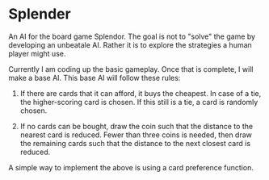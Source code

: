 # Splender

An AI for the board game Splendor. The goal is not to "solve" the game by
developing an unbeatale AI. Rather it is to explore the strategies a human
player might use.

Currently I am coding up the basic gameplay. Once that is complete, I will make
a base AI. This base AI will follow these rules:

 1. If there are cards that it can afford, it buys the cheapest. In case of
    a tie, the higher-scoring card is chosen. If this still is a tie, a card is
    randomly chosen.

 2. If no cards can be bought, draw the coin such that the distance to the
    nearest card is reduced. Fewer than three coins is needed, then draw
    the remaining cards such that the distance to the next closest card is
    reduced.

A simple way to implement the above is using a card preference function.
